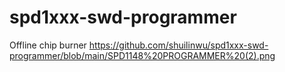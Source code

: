 # spd1xxx-swd-programmer
Offline chip burner
https://github.com/shuilinwu/spd1xxx-swd-programmer/blob/main/SPD1148%20PROGRAMMER%20(2).png
